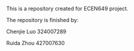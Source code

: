 This is a repository created for ECEN649 project. 

The repository is finished by:

Chenjie Luo   324007289

Ruida Zhou    427007630
